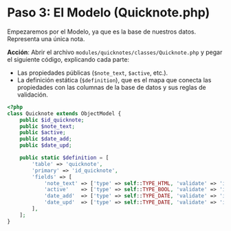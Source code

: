 # Paso 3: El Modelo (Quicknote.php)

Empezaremos por el Modelo, ya que es la base de nuestros datos. Representa una única nota.

**Acción**: Abrir el archivo `modules/quicknotes/classes/Quicknote.php` y pegar el siguiente código, explicando cada parte:

* Las propiedades públicas (`$note_text`, `$active`, etc.).
* La definición estática (`$definition`), que es el mapa que conecta las propiedades con las columnas de la base de datos y sus reglas de validación.

```php
<?php
class Quicknote extends ObjectModel {
    public $id_quicknote;
    public $note_text;
    public $active;
    public $date_add;
    public $date_upd;

    public static $definition = [
        'table' => 'quicknote',
        'primary' => 'id_quicknote',
        'fields' => [
            'note_text' => ['type' => self::TYPE_HTML, 'validate' => 'isCleanHtml', 'required' => true],
            'active'    => ['type' => self::TYPE_BOOL, 'validate' => 'isBool', 'required' => true],
            'date_add'  => ['type' => self::TYPE_DATE, 'validate' => 'isDate'],
            'date_upd'  => ['type' => self::TYPE_DATE, 'validate' => 'isDate'],
        ],
    ];
}
```
